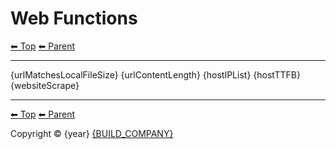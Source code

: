 
# Web Functions

<!-- TEMPLATE header 2 -->
[⬅ Top](index.md) [⬅ Parent ](../index.md)
<hr />

{urlMatchesLocalFileSize} 
{urlContentLength} 
{hostIPList} 
{hostTTFB}
{websiteScrape}

<!-- TEMPLATE footer 5 -->
<hr />

[⬅ Top](index.md) [⬅ Parent ](../index.md)

Copyright &copy; {year} [{BUILD_COMPANY}]({BUILD_COMPANY_LINK}{title})
